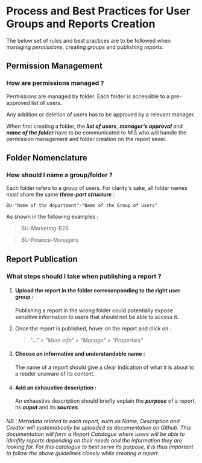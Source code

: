 # Process and Best Practices for User Groups and Reports Creation

The below set of rules and best practices are to be followed when managing _permissions_, creating _groups_ and publishing _reports_.


## Permission Management
### How are permissions managed ?

Permissions are managed by folder. Each folder is accessible to a pre-approved list of users.  

Any addition or deletion of users has to be approved by a relevant manager.  

When first creating a folder, the _**list of users**_, _**manager's approval**_ and _**name of the folder**_ have to be communicated to MIS who will handle the permission management and folder creation on the report sever.


## Folder Nomenclature
### How should I name a group/folder ?

Each folder refers to a group of users. For clarity's sake, all folder names _must_ share the same _**three-part structure**_ :
    
    BU-"Name of the department"-"Name of the Group of users"

As shown in the following examples :



> BU-Marketing-B2B

> BU-Finance-Managers


## Report Publication
### What steps should I take when publishing a report ?

1. #### Upload the report in the folder corresonponding to the right user group :  
    Publishing a report in the wrong folder could potentially expose sensitive information to users that should not be able to access it.

2. Once the report is published, hover on the report and click on : 
    > "..." > _"More info"_ > _"Manage"_ > _"Properties"_

3. #### Choose an informative and understandable name :  
    The name of a report should give a clear indication of what it is about to a reader unaware of its content.

4. #### Add an exhaustive description :
    An exhaustive description should briefly explain the _**purpose**_ of a report, its _**ouput**_ and its _**sources**_.

###### NB : Metadata related to each report, such as _Name_, _Description_ and _Creator_ will systematically be uploaded as documentation on Github. This documentation will form a Report Catalogue where users will be able to idenfity reports depending on their needs and the information they are looking for. For this catalogue to best serve its purpose, it is thus important to follow the above guidelines closely while creating a report. 